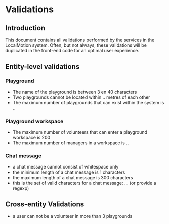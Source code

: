 # Validations

## Introduction
This document contains all validations performed by the services in the LocalMotion system. Often, but not always,
these validations will be duplicated in the front-end code for an optimal user experience.

## Entity-level validations

### Playground
- The name of the playground is between 3 en 40 characters
- Two playgrounds cannot be located within .. metres of each other
- The maximum number of playgrounds that can exist within the system is ..

### Playground workspace
- The maximum number of volunteers that can enter a playground workspace is 200
- The maximum number of managers in a workspace is ..


### Chat message
- a chat message cannot consist of whitespace only
- the minimum length of a chat message is 1 characters
- the maximum length of a chat message is 300 characters
- this is the set of valid characters for a chat message: ...  (or provide a regexp)

## Cross-entity Validations
- a user can not be a volunteer in more than 3 playgrounds
